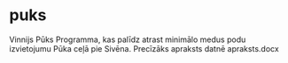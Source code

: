 puks
====

Vinnijs Pūks
Programma, kas palīdz atrast minimālo medus podu izvietojumu Pūka ceļā pie Sivēna.
Precīzāks apraksts datnē apraksts.docx